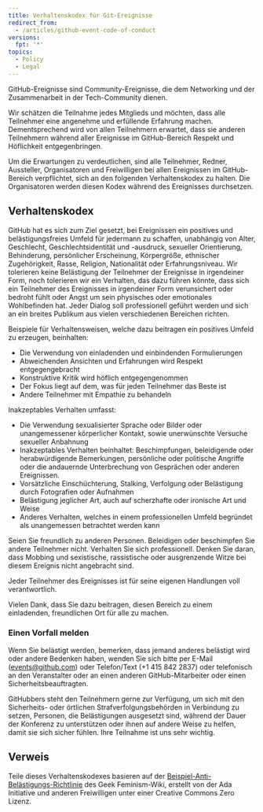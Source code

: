 ```yaml
---
title: Verhaltenskodex für Git-Ereignisse
redirect_from:
  - /articles/github-event-code-of-conduct
versions:
  fpt: '*'
topics:
  - Policy
  - Legal
---
```


GitHub-Ereignisse sind Community-Ereignisse, die dem Networking und der Zusammenarbeit in der Tech-Community dienen.

Wir schätzen die Teilnahme jedes Mitglieds und möchten, dass alle Teilnehmer eine angenehme und erfüllende Erfahrung machen. Dementsprechend wird von allen Teilnehmern erwartet, dass sie anderen Teilnehmern während aller Ereignisse im GitHub-Bereich Respekt und Höflichkeit entgegenbringen.

Um die Erwartungen zu verdeutlichen, sind alle Teilnehmer, Redner, Aussteller, Organisatoren und Freiwilligen bei allen Ereignissen im GitHub-Bereich verpflichtet, sich an den folgenden Verhaltenskodex zu halten. Die Organisatoren werden diesen Kodex während des Ereignisses durchsetzen.

## Verhaltenskodex

GitHub hat es sich zum Ziel gesetzt, bei Ereignissen ein positives und belästigungsfreies Umfeld für jedermann zu schaffen, unabhängig von Alter, Geschlecht, Geschlechtsidentität und -ausdruck, sexueller Orientierung, Behinderung, persönlicher Erscheinung, Körpergröße, ethnischer Zugehörigkeit, Rasse, Religion, Nationalität oder Erfahrungsniveau. Wir tolerieren keine Belästigung der Teilnehmer der Ereignisse in irgendeiner Form, noch tolerieren wir ein Verhalten, das dazu führen könnte, dass sich ein Teilnehmer des Ereignisses in irgendeiner Form verunsichert oder bedroht fühlt oder Angst um sein physisches oder emotionales Wohlbefinden hat. Jeder Dialog soll professionell geführt werden und sich an ein breites Publikum aus vielen verschiedenen Bereichen richten.

Beispiele für Verhaltensweisen, welche dazu beitragen ein positives Umfeld zu erzeugen, beinhalten:

* Die Verwendung von einladenden und einbindenden Formulierungen
* Abweichenden Ansichten und Erfahrungen wird Respekt entgegengebracht
* Konstruktive Kritik wird höflich entgegengenommen
* Der Fokus liegt auf dem, was für jeden Teilnehmer das Beste ist
* Andere Teilnehmer mit Empathie zu behandeln

Inakzeptables Verhalten umfasst:

* Die Verwendung sexualisierter Sprache oder Bilder oder unangemessener körperlicher Kontakt, sowie unerwünschte Versuche sexueller Anbahnung
* Inakzeptables Verhalten beinhaltet: Beschimpfungen, beleidigende oder herabwürdigende Bemerkungen, persönliche oder politische Angriffe oder die andauernde Unterbrechung von Gesprächen oder anderen Ereignissen.
* Vorsätzliche Einschüchterung, Stalking, Verfolgung oder Belästigung durch Fotografien oder Aufnahmen
* Belästigung jeglicher Art, auch auf scherzhafte oder ironische Art und Weise
* Anderes Verhalten, welches in einem professionellen Umfeld begründet als unangemessen betrachtet werden kann

Seien Sie freundlich zu anderen Personen. Beleidigen oder beschimpfen Sie andere Teilnehmer nicht. Verhalten Sie sich professionell. Denken Sie daran, dass Mobbing und sexistische, rassistische oder ausgrenzende Witze bei diesem Ereignis nicht angebracht sind.

Jeder Teilnehmer des Ereignisses ist für seine eigenen Handlungen voll verantwortlich.

Vielen Dank, dass Sie dazu beitragen, diesen Bereich zu einem einladenden, freundlichen Ort für alle zu machen.

### Einen Vorfall melden

Wenn Sie belästigt werden, bemerken, dass jemand anderes belästigt wird oder andere Bedenken haben, wenden Sie sich bitte per E-Mail (events@github.com) oder Telefon/Text (+1 415 842 2837) oder telefonisch an den Veranstalter oder an einen anderen GitHub-Mitarbeiter oder einen Sicherheitsbeauftragten.

GitHubbers steht den Teilnehmern gerne zur Verfügung, um sich mit den Sicherheits- oder örtlichen Strafverfolgungsbehörden in Verbindung zu setzen, Personen, die Belästigungen ausgesetzt sind, während der Dauer der Konferenz zu unterstützen oder ihnen auf andere Weise zu helfen, damit sie sich sicher fühlen. Ihre Teilnahme ist uns sehr wichtig.

## Verweis

Teile dieses Verhaltenskodexes basieren auf der [ Beispiel-Anti-Belästigungs-Richtlinie](https://geekfeminism.wikia.org/wiki/Conference_anti-harassment/Policy) des Geek Feminism-Wiki, erstellt von der Ada Initiative und anderen Freiwilligen unter einer Creative Commons Zero Lizenz.
